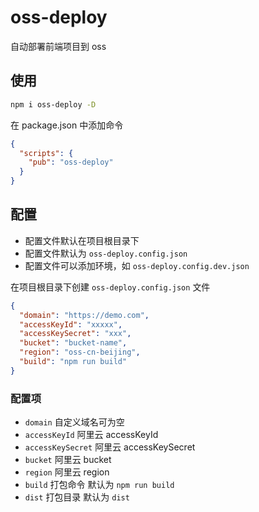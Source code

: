 # oss-deploy

自动部署前端项目到 oss

## 使用

```bash
npm i oss-deploy -D
```

在 package.json 中添加命令

```json
{
  "scripts": {
    "pub": "oss-deploy"
  }
}
```

## 配置

- 配置文件默认在项目根目录下
- 配置文件默认为 `oss-deploy.config.json`
- 配置文件可以添加环境，如 `oss-deploy.config.dev.json`

在项目根目录下创建 `oss-deploy.config.json` 文件

```json
{
  "domain": "https://demo.com",
  "accessKeyId": "xxxxx",
  "accessKeySecret": "xxx",
  "bucket": "bucket-name",
  "region": "oss-cn-beijing",
  "build": "npm run build"
}
```

### 配置项

- `domain` 自定义域名可为空
- `accessKeyId` 阿里云 accessKeyId
- `accessKeySecret` 阿里云 accessKeySecret
- `bucket` 阿里云 bucket
- `region` 阿里云 region
- `build` 打包命令 默认为 `npm run build`
- `dist` 打包目录 默认为 `dist`

